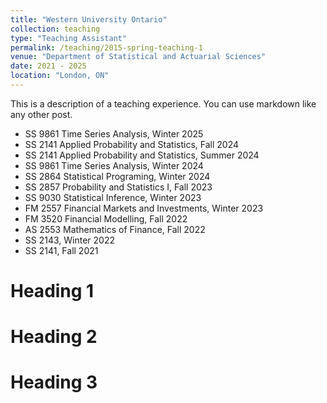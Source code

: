 ```yaml
---
title: "Western University Ontario"
collection: teaching
type: "Teaching Assistant"
permalink: /teaching/2015-spring-teaching-1
venue: "Department of Statistical and Actuarial Sciences"
date: 2021 - 2025
location: "London, ON"
---
```


This is a description of a teaching experience. You can use markdown like any other post.
* SS 9861 Time Series Analysis, Winter 2025
* SS 2141 Applied Probability and Statistics, Fall 2024
* SS 2141 Applied Probability and Statistics, Summer 2024
* SS 9861 Time Series Analysis, Winter 2024
* SS 2864 Statistical Programing, Winter 2024
* SS 2857 Probability and Statistics I, Fall 2023
* SS 9030 Statistical Inference, Winter 2023
* FM 2557 Financial Markets and Investments, Winter 2023
* FM 3520 Financial Modelling, Fall 2022
* AS 2553 Mathematics of Finance, Fall 2022
* SS 2143, Winter 2022
* SS 2141, Fall 2021

Heading 1
======

Heading 2
======

Heading 3
======
